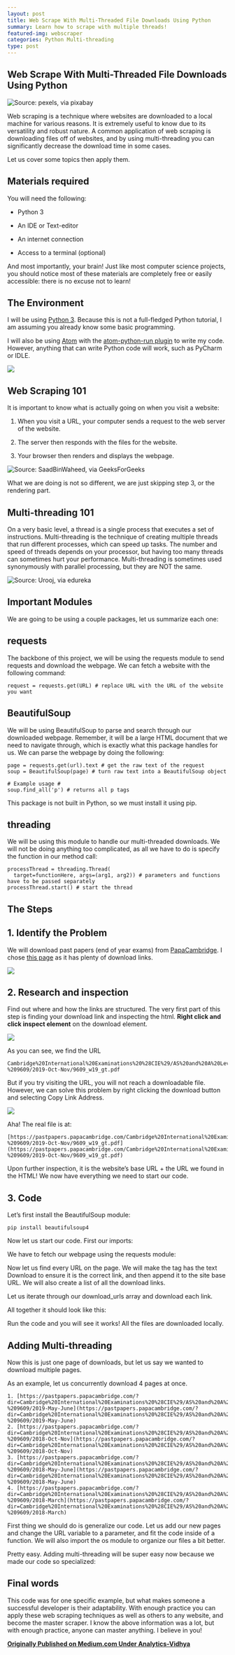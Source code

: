 ```yaml
---
layout: post
title: Web Scrape With Multi-Threaded File Downloads Using Python
summary: Learn how to scrape with multiple threads!
featured-img: webscraper
categories: Python Multi-threading
type: post
---
```


## Web Scrape With Multi-Threaded File Downloads Using Python

![Source: pexels, via [pixabay](https://pixabay.com/users/Pexels-2286921/?utm_source=link-attribution&amp;utm_medium=referral&amp;utm_campaign=image&amp;utm_content=1853305)](https://cdn-images-1.medium.com/max/3840/0*QLvJ4Yg3Lc-vuwQz.jpg)

Web scraping is a technique where websites are downloaded to a local machine for various reasons. It is extremely useful to know due to its versatility and robust nature. A common application of web scraping is downloading files off of websites, and by using multi-threading you can significantly decrease the download time in some cases.

Let us cover some topics then apply them.

## Materials required

You will need the following:

* Python 3

* An IDE or Text-editor

* An internet connection

* Access to a terminal (optional)

And most importantly, your brain! Just like most computer science projects, you should notice most of these materials are completely free or easily accessible: there is no excuse not to learn!

## The Environment

I will be using [Python 3](https://www.python.org/). Because this is not a full-fledged Python tutorial, I am assuming you already know some basic programming.

I will also be using [Atom](https://atom.io/) with the [atom-python-run plugin](https://atom.io/packages/atom-python-run) to write my code. However, anything that can write Python code will work, such as PyCharm or IDLE.

![](https://cdn-images-1.medium.com/max/3250/0*SAuVkyvArraclg_S.png)

## Web Scraping 101

It is important to know what is actually going on when you visit a website:

 1. When you visit a URL, your computer sends a request to the web server of the website.

 2. The server then responds with the files for the website.

 3. Your browser then renders and displays the webpage.

![Source: SaadBinWaheed, via [GeeksForGeeks](https://www.geeksforgeeks.org/web-servers-work/)](https://cdn-images-1.medium.com/max/2000/0*L3KYTATEKTBrmbZw.png)

What we are doing is not so different, we are just skipping step 3, or the rendering part.

## Multi-threading 101

On a very basic level, a thread is a single process that executes a set of instructions. Multi-threading is the technique of creating multiple threads that run different processes, which can speed up tasks. The number and speed of threads depends on your processor, but having too many threads can sometimes hurt your performance. Multi-threading is sometimes used synonymously with parallel processing, but they are NOT the same.

![Source: Urooj, via [edureka](https://www.edureka.co/blog/what-is-mutithreading/)](https://cdn-images-1.medium.com/max/2000/0*rdVO81ryLJETKIKS.png)

## Important Modules

We are going to be using a couple packages, let us summarize each one:

## requests

The backbone of this project, we will be using the requests module to send requests and download the webpage. We can fetch a website with the following command:

    request = requests.get(URL) # replace URL with the URL of the website you want

## BeautifulSoup

We will be using BeautifulSoup to parse and search through our downloaded webpage. Remember, it will be a large HTML document that we need to navigate through, which is exactly what this package handles for us. We can parse the webpage by doing the following:

    page = requests.get(url).text # get the raw text of the request
    soup = BeautifulSoup(page) # turn raw text into a BeautifulSoup object

    # Example usage #
    soup.find_all('p') # returns all p tags

This package is not built in Python, so we must install it using pip.

## threading

We will be using this module to handle our multi-threaded downloads. We will not be doing anything too complicated, as all we have to do is specify the function in our method call:

    processThread = threading.Thread(
      target=functionHere, args=(arg1, arg2)) # parameters and functions have to be passed separately
    processThread.start() # start the thread

## The Steps

## 1. Identify the Problem

We will download past papers (end of year exams) from [PapaCambridge](https://pastpapers.papacambridge.com). I chose [this page](https://pastpapers.papacambridge.com/?dir=Cambridge%20International%20Examinations%20%28CIE%29/AS%20and%20A%20Level/Business%20%28for%20first%20examination%20in%202016%29%20-%209609/2019-Oct-Nov) as it has plenty of download links.

![](https://cdn-images-1.medium.com/max/2306/0*fNvIV1okSBViSNMb.png)

## 2. Research and inspection

Find out where and how the links are structured. The very first part of this step is finding your download link and inspecting the html. **Right click and click inspect element** on the download element.

![](https://cdn-images-1.medium.com/max/2308/0*JkdGFapZdNCiUMZF.gif)

As you can see, we find the URL

    Cambridge%20International%20Examinations%20%28CIE%29/AS%20and%20A%20Level/Business%20%28for%20first%20examination%20in%202016%29%20-%209609/2019-Oct-Nov/9609_w19_gt.pdf

But if you try visiting the URL, you will not reach a downloadable file. However, we can solve this problem by right clicking the download button and selecting Copy Link Address.

![](https://cdn-images-1.medium.com/max/2000/0*TJWa-k2_F_EuKTxF.png)

Aha! The real file is at:

    [https://pastpapers.papacambridge.com/Cambridge%20International%20Examinations%20%28CIE%29/AS%20and%20A%20Level/Business%20%28for%20first%20examination%20in%202016%29%20-%209609/2019-Oct-Nov/9609_w19_gt.pdf](https://pastpapers.papacambridge.com/Cambridge%20International%20Examinations%20%28CIE%29/AS%20and%20A%20Level/Business%20%28for%20first%20examination%20in%202016%29%20-%209609/2019-Oct-Nov/9609_w19_gt.pdf)

Upon further inspection, it is the website’s base URL + the URL we found in the HTML! We now have everything we need to start our code.

## 3. Code

Let’s first install the BeautifulSoup module:

    pip install beautifulsoup4

Now let us start our code. First our imports:

<script src="https://gist.github.com/saleguas/9c7ffb7b664471b06037d831b4eb7091.js"></script>

We have to fetch our webpage using the requests module:

<script src="https://gist.github.com/saleguas/2296ff10a5a3572c5e5ce492bcf44314.js"></script>

Now let us find every URL on the page. We will make the <a> tag has the text Download to ensure it is the correct link, and then append it to the site base URL. We will also create a list of all the download links.

<script src="https://gist.github.com/saleguas/fbb2f80ad1daa6db3194c54428cfec38.js"></script>

Let us iterate through our download_urls array and download each link.

<script src="https://gist.github.com/saleguas/9cab2040208af6cfed146df55aa3eb02.js"></script>

All together it should look like this:

<script src="https://gist.github.com/saleguas/ac5bc2773e3465bd9272fd400bfd5e85.js"></script>

Run the code and you will see it works! All the files are downloaded locally.

## Adding Multi-threading

Now this is just one page of downloads, but let us say we wanted to download multiple pages.

As an example, let us concurrently download 4 pages at once.

    1. [https://pastpapers.papacambridge.com/?dir=Cambridge%20International%20Examinations%20%28CIE%29/AS%20and%20A%20Level/Business%20%28for%20first%20examination%20in%202016%29%20-%209609/2019-May-June](https://pastpapers.papacambridge.com/?dir=Cambridge%20International%20Examinations%20%28CIE%29/AS%20and%20A%20Level/Business%20%28for%20first%20examination%20in%202016%29%20-%209609/2019-May-June)
    2. [https://pastpapers.papacambridge.com/?dir=Cambridge%20International%20Examinations%20%28CIE%29/AS%20and%20A%20Level/Business%20%28for%20first%20examination%20in%202016%29%20-%209609/2018-Oct-Nov](https://pastpapers.papacambridge.com/?dir=Cambridge%20International%20Examinations%20%28CIE%29/AS%20and%20A%20Level/Business%20%28for%20first%20examination%20in%202016%29%20-%209609/2018-Oct-Nov)
    3. [https://pastpapers.papacambridge.com/?dir=Cambridge%20International%20Examinations%20%28CIE%29/AS%20and%20A%20Level/Business%20%28for%20first%20examination%20in%202016%29%20-%209609/2018-May-June](https://pastpapers.papacambridge.com/?dir=Cambridge%20International%20Examinations%20%28CIE%29/AS%20and%20A%20Level/Business%20%28for%20first%20examination%20in%202016%29%20-%209609/2018-May-June)
    4. [https://pastpapers.papacambridge.com/?dir=Cambridge%20International%20Examinations%20%28CIE%29/AS%20and%20A%20Level/Business%20%28for%20first%20examination%20in%202016%29%20-%209609/2018-March](https://pastpapers.papacambridge.com/?dir=Cambridge%20International%20Examinations%20%28CIE%29/AS%20and%20A%20Level/Business%20%28for%20first%20examination%20in%202016%29%20-%209609/2018-March)

First thing we should do is generalize our code. Let us add our new pages and change the URL variable to a parameter, and fit the code inside of a function. We will also import the os module to organize our files a bit better.

<script src="https://gist.github.com/saleguas/8289cc810ac52818a6e39a7da05d577e.js"></script>

Pretty easy. Adding multi-threading will be super easy now because we made our code so specialized:

<script src="https://gist.github.com/saleguas/5349c341bd122e26597ffa225873be7f.js"></script>

## Final words

This code was for one specific example, but what makes someone a successful developer is their adaptability. With enough practice you can apply these web scraping techniques as well as others to any website, and become the master scraper. I know the above information was a lot, but with enough practice, anyone can master anything. I believe in you!

**[Originally Published on Medium.com Under Analytics-Vidhya](https://medium.com/analytics-vidhya/web-scraping-with-multi-threaded-file-downloading-using-python-77e9cfd6d14c)**
